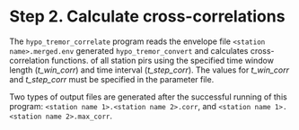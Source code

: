 # Step 2. Calculate cross-correlations

The `hypo_tremor_correlate` program reads the envelope file `<station name>.merged.env` generated `hypo_tremor_convert` and calculates cross-correlation functions. of all station pirs using the specified time window length (_t_win_corr_) and time interval (_t_step_corr_). The values for _t_win_corr_ and _t_step_corr_ must be specified in the parameter file. 

Two types of output files are generated after the successful running of this program: `<station name 1>.<station name 2>.corr`, and `<station name 1>.<station name 2>.max_corr`. 